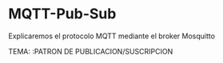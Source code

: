 # MQTT-Pub-Sub
Explicaremos el protocolo MQTT mediante el broker Mosquitto

TEMA: :PATRON DE PUBLICACION/SUSCRIPCION
